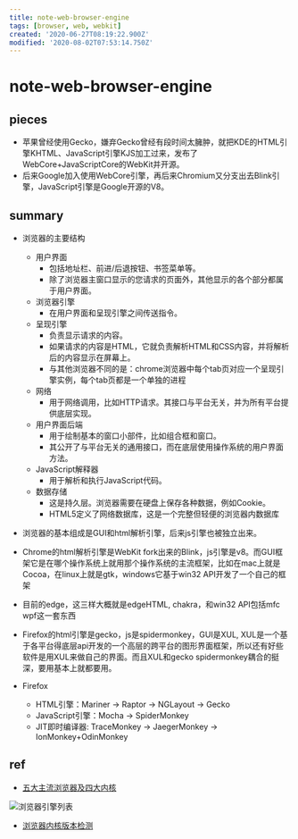 ```yaml
---
title: note-web-browser-engine
tags: [browser, web, webkit]
created: '2020-06-27T08:19:22.900Z'
modified: '2020-08-02T07:53:14.750Z'
---
```


# note-web-browser-engine

## pieces

- 苹果曾经使用Gecko，嫌弃Gecko曾经有段时间太臃肿，就把KDE的HTML引擎KHTML、JavaScript引擎KJS加工过来，发布了WebCore+JavaScriptCore的WebKit并开源。
- 后来Google加入使用WebCore引擎，再后来Chromium又分支出去Blink引擎，JavaScript引擎是Google开源的V8。

## summary

- 浏览器的主要结构
  - 用户界面 
    - 包括地址栏、前进/后退按钮、书签菜单等。
    - 除了浏览器主窗口显示的您请求的页面外，其他显示的各个部分都属于用户界面。
  - 浏览器引擎 
    - 在用户界面和呈现引擎之间传送指令。
  - 呈现引擎 
    - 负责显示请求的内容。
    - 如果请求的内容是HTML，它就负责解析HTML和CSS内容，并将解析后的内容显示在屏幕上。
    - 与其他浏览器不同的是：chrome浏览器中每个tab页对应一个呈现引擎实例，每个tab页都是一个单独的进程
  - 网络 
    - 用于网络调用，比如HTTP请求。其接口与平台无关，并为所有平台提供底层实现。
  - 用户界面后端 
    - 用于绘制基本的窗口小部件，比如组合框和窗口。
    - 其公开了与平台无关的通用接口，而在底层使用操作系统的用户界面方法。
  - JavaScript解释器
    - 用于解析和执行JavaScript代码。
  - 数据存储
    - 这是持久层。浏览器需要在硬盘上保存各种数据，例如Cookie。
    - HTML5定义了网络数据库，这是一个完整但轻便的浏览器内数据库
- 浏览器的基本组成是GUI和html解析引擎，后来js引擎也被独立出来。
- Chrome的html解析引擎是WebKit fork出来的Blink，js引擎是v8。而GUI框架它是在哪个操作系统上就用那个操作系统的主流框架，比如在mac上就是Cocoa，在linux上就是gtk，windows它基于win32 API开发了一个自己的框架
- 目前的edge，这三样大概就是edgeHTML, chakra，和win32 API包括mfc wpf这一套东西
- Firefox的html引擎是gecko，js是spidermonkey，GUI是XUL, XUL是一个基于各平台得底层api开发的一个高层的跨平台的图形界面框架，所以还有好些软件是用XUL来做自己的界面。而且XUL和gecko spidermonkey耦合的挺深，要用基本上就都要用。

- Firefox
  - HTML引擎：Mariner -> Raptor -> NGLayout -> Gecko
  - JavaScript引擎：Mocha -> SpiderMonkey
  - JIT即时编译器: TraceMonkey -> JaegerMonkey -> IonMonkey+OdinMonkey

## ref

- [五大主流浏览器及四大内核](https://zhuanlan.zhihu.com/p/99777087)

![浏览器引擎列表](https://pic1.zhimg.com/80/v2-782b4462528d0ef134c71f3c216c6836_720w.jpg)

- [浏览器内核版本检测](https://ie.icoa.cn/)
